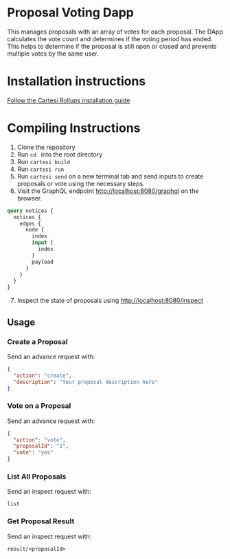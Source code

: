 # Proposal Voting Dapp

This manages proposals with an array of votes for each proposal. The DApp calculates the vote count and determines if the voting period has ended. This helps to determine if the proposal is still open or closed and prevents multiple votes by the same user.

# Installation instructions

[Follow the Cartesi Rollups installation guide](https://docs.cartesi.io/cartesi-rollups/1.3/development/installation/)

# Compiling Instructions

1. Clone the repository
2. Run `cd ` into the root directory
3. Run `cartesi build`
4. Run `cartesi run`
5. Run `cartesi send` on a new terminal tab and send inputs to create proposals or vote using the necessary steps.
6. Visit the GraphQL endpoint [http://localhost:8080/graphql](http://localhost:8080/graphql) on the browser.

```graphql
query notices {
  notices {
    edges {
      node {
        index
        input {
          index
        }
        payload
      }
    }
  }
}
```

7. Inspect the state of proposals using [http://localhost:8080/inspect](http://localhost:8080/inspect)

## Usage

### Create a Proposal

Send an advance request with:

```json
{
  "action": "create",
  "description": "Your proposal description here"
}
```

### Vote on a Proposal

Send an advance request with:

```json
{
  "action": "vote",
  "proposalId": "1",
  "vote": "yes"
}
```

### List All Proposals

Send an inspect request with:

```
list
```

### Get Proposal Result

Send an inspect request with:

```
result/<proposalId>
```
